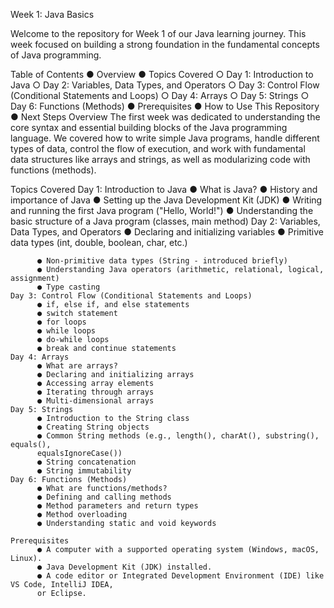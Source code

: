 Week 1: Java Basics

  Welcome to the repository for Week 1 of our Java learning journey. This week focused on
  building a strong foundation in the fundamental concepts of Java programming.

  
  Table of Contents
      ● Overview
      ● Topics Covered
          ○ Day 1: Introduction to Java
          ○ Day 2: Variables, Data Types, and Operators
          ○ Day 3: Control Flow (Conditional Statements and Loops)
          ○ Day 4: Arrays
          ○ Day 5: Strings
          ○ Day 6: Functions (Methods)
      ● Prerequisites
      ● How to Use This Repository
      ● Next Steps
  Overview
  The first week was dedicated to understanding the core syntax and essential building blocks of
  the Java programming language. We covered how to write simple Java programs, handle
  different types of data, control the flow of execution, and work with fundamental data structures
  like arrays and strings, as well as modularizing code with functions (methods).

  Topics Covered
      Day 1: Introduction to Java
          ● What is Java?
          ● History and importance of Java
          ● Setting up the Java Development Kit (JDK)
          ● Writing and running the first Java program (&quot;Hello, World!&quot;)
          ● Understanding the basic structure of a Java program (classes, main method)
      Day 2: Variables, Data Types, and Operators
          ● Declaring and initializing variables
          ● Primitive data types (int, double, boolean, char, etc.)
          
          ● Non-primitive data types (String - introduced briefly)
          ● Understanding Java operators (arithmetic, relational, logical, assignment)
          ● Type casting
    Day 3: Control Flow (Conditional Statements and Loops)
          ● if, else if, and else statements
          ● switch statement
          ● for loops
          ● while loops
          ● do-while loops
          ● break and continue statements
    Day 4: Arrays
          ● What are arrays?
          ● Declaring and initializing arrays
          ● Accessing array elements
          ● Iterating through arrays
          ● Multi-dimensional arrays
    Day 5: Strings
          ● Introduction to the String class
          ● Creating String objects
          ● Common String methods (e.g., length(), charAt(), substring(), equals(),
          equalsIgnoreCase())
          ● String concatenation
          ● String immutability
    Day 6: Functions (Methods)
          ● What are functions/methods?
          ● Defining and calling methods
          ● Method parameters and return types
          ● Method overloading
          ● Understanding static and void keywords
    
    Prerequisites
          ● A computer with a supported operating system (Windows, macOS, Linux).
          ● Java Development Kit (JDK) installed.
          ● A code editor or Integrated Development Environment (IDE) like VS Code, IntelliJ IDEA,
          or Eclipse.
